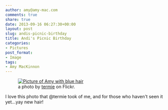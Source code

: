 ```yaml
---
author: amy@amy-mac.com
comments: true
share: true
date: 2013-09-16 06:27:30+00:00
layout: post
slug: andis-picnic-birthday
title: Andi's Picnic Birthday
categories:
- Pictures
post_format:
- Image
tags:
- Amy MacKinnon
---
```


<figure class="text-center">
  <a href="http://www.flickr.com/photos/termie/9766344364/">
  <img src="http://farm8.staticflickr.com/7393/9766344364_c0439a6ab2.jpg" alt="Picture of Amy with blue hair">
  </a>
  <figcaption>a photo by <a href="http://www.flickr.com/photos/termie/">termie</a> on Flickr.</figcaption>
</figure>

I love this photo that @termie took of me, and for those who haven't seen it yet...yay new hair!
